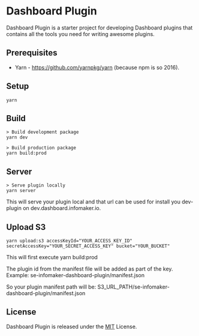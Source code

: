 # Dashboard Plugin
Dashboard Plugin is a starter project for developing Dashboard plugins that contains all the tools you need for writing awesome plugins.

## Prerequisites
* Yarn - https://github.com/yarnpkg/yarn (because npm is so 2016).

## Setup
    yarn

## Build
    > Build development package
    yarn dev

    > Build production package
    yarn build:prod

## Server
	> Serve plugin locally
	yarn server

This will serve your plugin local and that url can be used for install you dev-plugin on dev.dashboard.infomaker.io.

## Upload S3
    yarn upload:s3 accessKeyId="YOUR_ACCESS_KEY_ID" secretAccessKey="YOUR_SECRET_ACCESS_KEY" bucket="YOUR_BUCKET"

This will first execute
	yarn build:prod

The plugin id from the manifest file will be added as part of the key. Example:
    se-infomaker-dashboard-plugin/manifest.json

So your plugin manifest path will be:
    S3_URL_PATH/se-infomaker-dashboard-plugin/manifest.json

## License
Dashboard Plugin is released under the [MIT](http://www.opensource.org/licenses/MIT) License.
